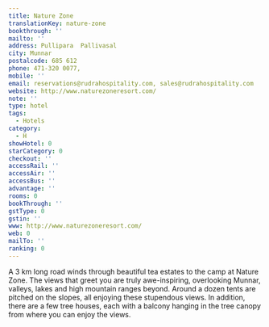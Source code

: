 ```yaml
---
title: Nature Zone
translationKey: nature-zone
bookthrough: ''
mailto: ''
address: Pullipara  Pallivasal
city: Munnar
postalcode: 685 612
phone: 471-320 0077,
mobile: ''
email: reservations@rudrahospitality.com, sales@rudrahospitality.com
website: http://www.naturezoneresort.com/
note: ''
type: hotel
tags:
  - Hotels
category:
  - H
showHotel: 0
starCategory: 0
checkout: ''
accessRail: ''
accessAir: ''
accessBus: ''
advantage: ''
rooms: 0
bookThrough: ''
gstType: 0
gstin: ''
www: http://www.naturezoneresort.com/
web: 0
mailTo: ''
ranking: 0
---
```







A 3 km long road winds through beautiful tea estates to the camp at Nature Zone. The views that greet you are truly awe-inspiring, overlooking Munnar, valleys, lakes and high mountain ranges beyond.    Around a dozen tents are pitched on the slopes, all enjoying these stupendous views. In addition, there are a few tree houses, each with a balcony hanging in the tree canopy from where you can enjoy the views.